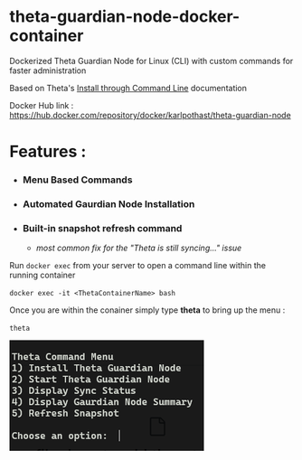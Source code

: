 # theta-guardian-node-docker-container
Dockerized Theta Guardian Node for Linux (CLI) with custom commands for faster administration

Based on Theta's [Install through Command Line] documentation 

Docker Hub link : https://hub.docker.com/repository/docker/karlpothast/theta-guardian-node

> [Install through Command Line]: https://docs.thetatoken.org/docs/running-a-guardian-node-through-command-line

# Features :
- ### Menu Based Commands ###
- ### Automated Gaurdian Node Installation ###
- ### Built-in snapshot refresh command ###
  - *most common fix for the "Theta is still syncing..." issue*

Run `docker exec` from your server to open a command line within the running container

`docker exec -it <ThetaContainerName> bash`

Once you are within the conainer simply type **theta** to bring up the menu :

`theta`

![alt text][imgMenu]

[imgMenu]: https://github.com/karlpothast/theta-guardian-node-docker-container/blob/master/thetaDockerMenu.png?raw=true "Linux Menu"




